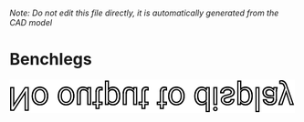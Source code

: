 ###### Note: Do not edit this file directly, it is automatically generated from the CAD model

# Benchlegs

![](/project.svg)



 

